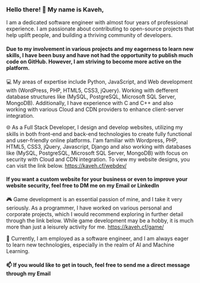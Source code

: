 ### Hello there! 👋 My name is Kaveh,
 
I am a dedicated software engineer with almost four years of professional experience. I am passionate about contributing to open-source projects that help uplift people, and building a thriving community of developers.

#### Due to my involvement in various projects and my eagerness to learn new skills, I have been busy and have not had the opportunity to publish much code on GitHub. However, I am striving to become more active on the platform.

💻 My areas of expertise include Python, JavaScript, and Web development with (WordPress, PHP, HTML5, CSS3, jQuery). Working with defferent database structures like (MySQL, PostgreSQL, Microsoft SQL Server, MongoDB). Additionally, I have experience with C and C++ and also working with various Cloud and CDN providers to enhance client-server integration.

🌐 As a Full Stack Developer, I design and develop websites, utilizing my skills in both front-end and back-end technologies to create fully functional and user-friendly online platforms. I'am familiar with Wordpress, PHP, HTML5, CSS3, jQuery, Javascript, Django and also working with databases like (MySQL, PostgreSQL, Microsoft SQL Server, MongoDB) with focus on security with Cloud and CDN integration. To view my website designs, you can visit the link below.
https://kaveh.cf/webdev/ 
#### If you want a custom website for your business or even to improve your website security, feel free to DM me on my Email or LinkedIn


🎮 Game development is an essential passion of mine, and I take it very seriously. As a programmer, I have worked on various personal and corporate projects, which I would recommend exploring in further detail through the link below. While game development may be a hobby, it is much more than just a leisurely activity for me.
https://kaveh.cf/game/

🔭 Currently, I am employed as a software engineer, and I am always eager to learn new technologies, especially in the realm of AI and Machine Learning.

#### 📫 If you would like to get in touch, feel free to send me a direct message through my Email

<!--
**kavehks/kavehks** is a ✨ _special_ ✨ repository because its `README.md` (this file) appears on your GitHub profile.

Here are some ideas to get you started:

- 🔭 I’m currently working on ...
- 🌱 I’m currently learning ...
- 👯 I’m looking to collaborate on ...
- 🤔 I’m looking for help with ...
- 💬 Ask me about ...
- 📫 How to reach me: ...
- 😄 Pronouns: ...
- ⚡ Fun fact: ...
-->
